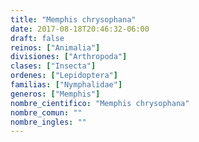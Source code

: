 ```yaml
---
title: "Memphis chrysophana"
date: 2017-08-18T20:46:32-06:00
draft: false
reinos: ["Animalia"]
divisiones: ["Arthropoda"]
clases: ["Insecta"]
ordenes: ["Lepidoptera"]
familias: ["Nymphalidae"]
generos: ["Memphis"]
nombre_cientifico: "Memphis chrysophana"
nombre_comun: ""
nombre_ingles: ""
---
```

